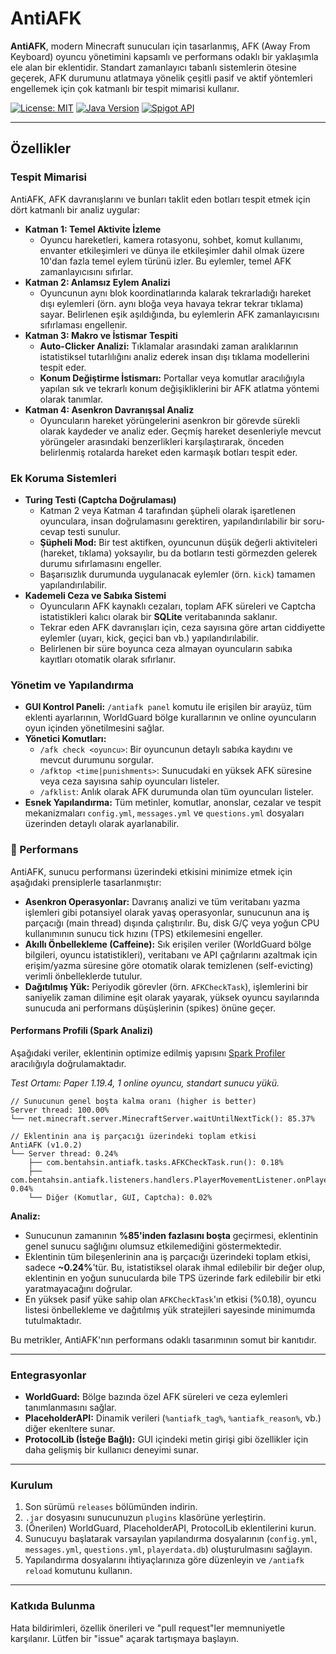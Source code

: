 # AntiAFK

**AntiAFK**, modern Minecraft sunucuları için tasarlanmış, AFK (Away From Keyboard) oyuncu yönetimini kapsamlı ve performans odaklı bir yaklaşımla ele alan bir eklentidir. Standart zamanlayıcı tabanlı sistemlerin ötesine geçerek, AFK durumunu atlatmaya yönelik çeşitli pasif ve aktif yöntemleri engellemek için çok katmanlı bir tespit mimarisi kullanır.

[![License: MIT](https://img_shields_io/badge/License-MIT-yellow.svg)](https://opensource.org/licenses/MIT)
[![Java Version](https://img_shields_io/badge/Java-8+-blue.svg)](https://www.java.com)
[![Spigot API](https://img_shields_io/badge/API-Spigot_1.13+-orange.svg)](https://www.spigotmc.org/)

---

## Özellikler

### Tespit Mimarisi
AntiAFK, AFK davranışlarını ve bunları taklit eden botları tespit etmek için dört katmanlı bir analiz uygular:

*   **Katman 1: Temel Aktivite İzleme**
    *   Oyuncu hareketleri, kamera rotasyonu, sohbet, komut kullanımı, envanter etkileşimleri ve dünya ile etkileşimler dahil olmak üzere 10'dan fazla temel eylem türünü izler. Bu eylemler, temel AFK zamanlayıcısını sıfırlar.
*   **Katman 2: Anlamsız Eylem Analizi**
    *   Oyuncunun aynı blok koordinatlarında kalarak tekrarladığı hareket dışı eylemleri (örn. aynı bloğa veya havaya tekrar tekrar tıklama) sayar. Belirlenen eşik aşıldığında, bu eylemlerin AFK zamanlayıcısını sıfırlaması engellenir.
*   **Katman 3: Makro ve İstismar Tespiti**
    *   **Auto-Clicker Analizi:** Tıklamalar arasındaki zaman aralıklarının istatistiksel tutarlılığını analiz ederek insan dışı tıklama modellerini tespit eder.
    *   **Konum Değiştirme İstismarı:** Portallar veya komutlar aracılığıyla yapılan sık ve tekrarlı konum değişikliklerini bir AFK atlatma yöntemi olarak tanımlar.
*   **Katman 4: Asenkron Davranışsal Analiz**
    *   Oyuncuların hareket yörüngelerini asenkron bir görevde sürekli olarak kaydeder ve analiz eder. Geçmiş hareket desenleriyle mevcut yörüngeler arasındaki benzerlikleri karşılaştırarak, önceden belirlenmiş rotalarda hareket eden karmaşık botları tespit eder.

### Ek Koruma Sistemleri

*   **Turing Testi (Captcha Doğrulaması)**
    *   Katman 2 veya Katman 4 tarafından şüpheli olarak işaretlenen oyunculara, insan doğrulamasını gerektiren, yapılandırılabilir bir soru-cevap testi sunulur.
    *   **Şüpheli Mod:** Bir test aktifken, oyuncunun düşük değerli aktiviteleri (hareket, tıklama) yoksayılır, bu da botların testi görmezden gelerek durumu sıfırlamasını engeller.
    *   Başarısızlık durumunda uygulanacak eylemler (örn. `kick`) tamamen yapılandırılabilir.
*   **Kademeli Ceza ve Sabıka Sistemi**
    *   Oyuncuların AFK kaynaklı cezaları, toplam AFK süreleri ve Captcha istatistikleri kalıcı olarak bir **SQLite** veritabanında saklanır.
    *   Tekrar eden AFK davranışları için, ceza sayısına göre artan ciddiyette eylemler (uyarı, kick, geçici ban vb.) yapılandırılabilir.
    *   Belirlenen bir süre boyunca ceza almayan oyuncuların sabıka kayıtları otomatik olarak sıfırlanır.

### Yönetim ve Yapılandırma

*   **GUI Kontrol Paneli:** `/antiafk panel` komutu ile erişilen bir arayüz, tüm eklenti ayarlarının, WorldGuard bölge kurallarının ve online oyuncuların oyun içinden yönetilmesini sağlar.
*   **Yönetici Komutları:**
    *   `/afk check <oyuncu>`: Bir oyuncunun detaylı sabıka kaydını ve mevcut durumunu sorgular.
    *   `/afktop <time|punishments>`: Sunucudaki en yüksek AFK süresine veya ceza sayısına sahip oyuncuları listeler.
    *   `/afklist`: Anlık olarak AFK durumunda olan tüm oyuncuları listeler.
*   **Esnek Yapılandırma:** Tüm metinler, komutlar, anonslar, cezalar ve tespit mekanizmaları `config.yml`, `messages.yml` ve `questions.yml` dosyaları üzerinden detaylı olarak ayarlanabilir.

### 🚀 Performans

AntiAFK, sunucu performansı üzerindeki etkisini minimize etmek için aşağıdaki prensiplerle tasarlanmıştır:

*   **Asenkron Operasyonlar:** Davranış analizi ve tüm veritabanı yazma işlemleri gibi potansiyel olarak yavaş operasyonlar, sunucunun ana iş parçacığı (main thread) dışında çalıştırılır. Bu, disk G/Ç veya yoğun CPU kullanımının sunucu tick hızını (TPS) etkilemesini engeller.
*   **Akıllı Önbellekleme (Caffeine):** Sık erişilen veriler (WorldGuard bölge bilgileri, oyuncu istatistikleri), veritabanı ve API çağrılarını azaltmak için erişim/yazma süresine göre otomatik olarak temizlenen (self-evicting) verimli önbelleklerde tutulur.
*   **Dağıtılmış Yük:** Periyodik görevler (örn. `AFKCheckTask`), işlemlerini bir saniyelik zaman dilimine eşit olarak yayarak, yüksek oyuncu sayılarında sunucuda ani performans düşüşlerinin (spikes) önüne geçer.

#### Performans Profili (Spark Analizi)

Aşağıdaki veriler, eklentinin optimize edilmiş yapısını [Spark Profiler](https://spark.lucko.me/) aracılığıyla doğrulamaktadır.

*Test Ortamı: Paper 1.19.4, 1 online oyuncu, standart sunucu yükü.*

```
// Sunucunun genel boşta kalma oranı (higher is better)
Server thread: 100.00%
└── net.minecraft.server.MinecraftServer.waitUntilNextTick(): 85.37%

// Eklentinin ana iş parçacığı üzerindeki toplam etkisi
AntiAFK (v1.0.2)
└── Server thread: 0.24%
    ├── com.bentahsin.antiafk.tasks.AFKCheckTask.run(): 0.18%
    ├── com.bentahsin.antiafk.listeners.handlers.PlayerMovementListener.onPlayerMove(): 0.04%
    └── Diğer (Komutlar, GUI, Captcha): 0.02%
```

**Analiz:**

*   Sunucunun zamanının **%85'inden fazlasını boşta** geçirmesi, eklentinin genel sunucu sağlığını olumsuz etkilemediğini göstermektedir.
*   Eklentinin tüm bileşenlerinin ana iş parçacığı üzerindeki toplam etkisi, sadece **~0.24%**'tür. Bu, istatistiksel olarak ihmal edilebilir bir değer olup, eklentinin en yoğun sunucularda bile TPS üzerinde fark edilebilir bir etki yaratmayacağını doğrular.
*   En yüksek pasif yüke sahip olan `AFKCheckTask`'ın etkisi (%0.18), oyuncu listesi önbellekleme ve dağıtılmış yük stratejileri sayesinde minimumda tutulmaktadır.

Bu metrikler, AntiAFK'nın performans odaklı tasarımının somut bir kanıtıdır.

---

### Entegrasyonlar
*   **WorldGuard:** Bölge bazında özel AFK süreleri ve ceza eylemleri tanımlanmasını sağlar.
*   **PlaceholderAPI:** Dinamik verileri (`%antiafk_tag%`, `%antiafk_reason%`, vb.) diğer ekenltere sunar.
*   **ProtocolLib (İsteğe Bağlı):** GUI içindeki metin girişi gibi özellikler için daha gelişmiş bir kullanıcı deneyimi sunar.

---

### Kurulum
1.  Son sürümü `releases` bölümünden indirin.
2.  `.jar` dosyasını sunucunuzun `plugins` klasörüne yerleştirin.
3.  (Önerilen) WorldGuard, PlaceholderAPI, ProtocolLib eklentilerini kurun.
4.  Sunucuyu başlatarak varsayılan yapılandırma dosyalarının (`config.yml`, `messages.yml`, `questions.yml`, `playerdata.db`) oluşturulmasını sağlayın.
5.  Yapılandırma dosyalarını ihtiyaçlarınıza göre düzenleyin ve `/antiafk reload` komutunu kullanın.

---

### Katkıda Bulunma
Hata bildirimleri, özellik önerileri ve "pull request"ler memnuniyetle karşılanır. Lütfen bir "issue" açarak tartışmaya başlayın.